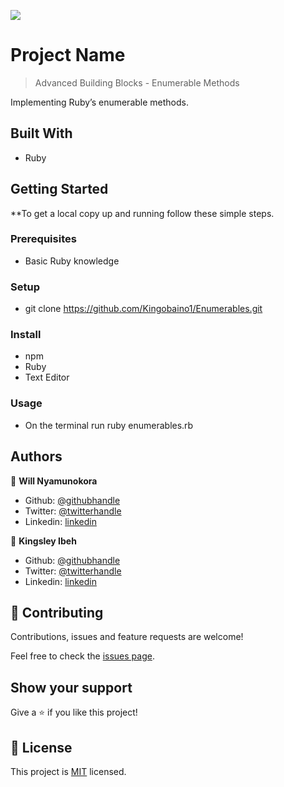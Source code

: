 ![](https://img.shields.io/badge/Microverse-blueviolet)

# Project Name

> Advanced Building Blocks - Enumerable Methods

Implementing Ruby’s enumerable methods.

## Built With

- Ruby

## Getting Started

\*\*To get a local copy up and running follow these simple steps.

### Prerequisites

- Basic Ruby knowledge

### Setup

- git clone https://github.com/Kingobaino1/Enumerables.git

### Install

- npm
- Ruby
- Text Editor

### Usage

- On the terminal run ruby enumerables.rb

## Authors

👤 **Will Nyamunokora**

- Github: [@githubhandle](https://github.com/bigwizzo)
- Twitter: [@twitterhandle](https://twitter.com/willnyamunokora)
- Linkedin: [linkedin](https://linkedin.com/in/willnyamunokora)

👤 **Kingsley Ibeh**

- Github: [@githubhandle](https://github.com/Kingobaino1)
- Twitter: [@twitterhandle](https://twitter.com/ibehkingso)
- Linkedin: [linkedin](https://www.linkedin.com/in/ibeh-kingsley-obinna-568596177)

## 🤝 Contributing

Contributions, issues and feature requests are welcome!

Feel free to check the [issues page](https://github.com/Kingobaino1/Enumerables/issues).

## Show your support

Give a ⭐️ if you like this project!

## 📝 License

This project is [MIT](./LICENSE) licensed.
